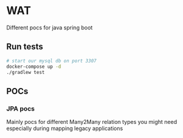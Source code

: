 # WAT

Different pocs for java spring boot

## Run tests

```bash
# start our mysql db on port 3307
docker-compose up -d 
./gradlew test
```

## POCs
### JPA pocs

Mainly pocs for different Many2Many relation types you might need
especially during mapping legacy applications

